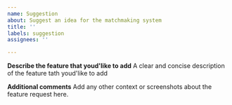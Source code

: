 ```yaml
---
name: Suggestion
about: Suggest an idea for the matchmaking system
title: ''
labels: suggestion
assignees: ''

---
```


**Describe the feature that youd'like to add**
A clear and concise description of the feature tath youd'like to add

**Additional comments**
Add any other context or screenshots about the feature request here.
